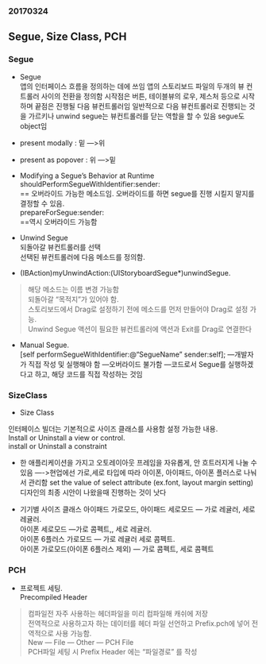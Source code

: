 ### 20170324
## Segue, Size Class, PCH


### Segue

- Segue   
앱의 인터페이스 흐름을 정의하는 데에 쓰임
앱의 스토리보드 파일의 두개의 뷰 컨트롤러 사이의 전환을 정의함
시작점은 버튼, 테이블뷰의 로우, 제스처 등으로 시작하며 끝점은 진행될 다음 뷰컨트롤러임
일반적으로 다음 뷰컨트롤러로 진행되는 것을 가르키나 unwind segue는 뷰컨트롤러를 닫는 역할을 할 수 있음
segue도 object임

- present modally : 밑 —>위
- present as popover : 위 —>밑

- Modifying a Segue’s Behavior at Runtime
shouldPerformSegueWithIdentifier:sender:  
== 오버라이드 가능한 메소드임. 오버라이드를 하면 segue를 진행 시킬지 말지를 결정할 수 있음.   
prepareForSegue:sender:  
==역시 오버라이드 가능함

- Unwind Segue  
되돌아갈 뷰컨트롤러를 선택  
선택된 뷰컨트롤러에 다음 메소드를 정의함.   
- (IBAction)myUnwindAction:(UIStoryboardSegue*)unwindSegue.       
>해당 메소드는 이름 변경 가능함    
>되돌아갈 “목적지”가 있어야 함.   
>스토리보드에서 Drag로 설정하기 전에 메소드를 먼저 만들어야 Drag로 설정 가능.   
>Unwind Segue 액션이 필요한 뷰컨트롤러에 액션과 Exit를 Drag로 연결한다

- Manual Segue.   
[self performSegueWithIdentifier:@“SegueName” sender:self];
—개발자가 직접 작성 및 실행해야 함
—오버라이드 불가함
—코드로서 Segue를 실행하겠다고 하고, 해당 코드를 직접 작성하는 것임

### SizeClass

- Size Class

인터페이스 빌더는 기본적으로 사이즈 클래스를 사용함
설정 가능한 내용.   
Install or Uninstall a view or control.   
install or Uninstall a constraint

- 한 애플리케이션을 가지고 오토레이아웃 프레임을 자유롭게, 안 흐트러지게 나눌 수 있음
—->현업에선 가로,세로 타입에 따라 아이폰, 아이패드, 아이폰 플러스로 나눠서 관리함
set the value of select attribute (ex.font, layout margin setting)
디자인의 최종 시안이 나왔을때 진행하는 것이 낫다

- 기기별 사이즈 클래스
아이패드 가로모드, 아이패드 세로모드 — 가로 레귤러, 세로 레귤러.   
아이폰 세로모드 —가로 콤펙트,, 세로 레귤러.   
아이폰 6플러스 가로모드 — 가로 레귤러 세로 콤펙트.   
아이폰 가로모드(아이폰 6플러스 제외) — 가로 콤펙트, 세로 콤펙트

### PCH

- 프로젝트 세팅.   
Precompiled Header    
>컴파일전 자주 사용하는 헤더파일을 미리 컴파일해 캐쉬에 저장    
>전역적으로 사용하고자 하는 데이터를 헤더 파일 선언하고 Prefix.pch에 넣어 전역적으로 사용 가능함.   
>New — File — Other — PCH File     
>PCH파일 세팅 시 Prefix Header 에는 “파일경로” 를 작성

